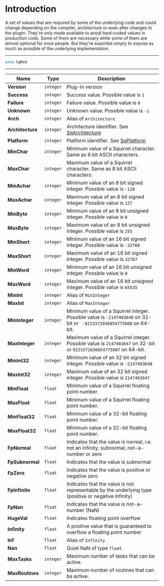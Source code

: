 # Introduction

A set of values that are required by some of the underlying code and could change depending on the compiler, architecture or even after changes to the plugin. They're only made available to avoid hard-coded values in production code. Some of them are necessary while some of them are almost optional for most people. But they're exported simply to expose as much as possible of the underlying implementation.

----

```D
enum SqMod
```

----

| Name | Type | Description |
|---|---|---|
| **Version** | `integer` | Plug-in version |
| **Success** | `integer` | Success value. Possible value is `1` |
| **Failure** | `integer` | Failure value. Possible value is `0` |
| **Unknown** | `integer` | Unknown value. Possible value is `-1` |
| **Arch** | `integer` | Alias of `Architecture` |
| **Architecture** | `integer` | Architecture identifier. See [SqArchitecture](Constants.SqArchitecture) |
| **Platform** | `integer` | Platform identifier. See [SqPlatform](Constants.SqPlatform) |
| **MinChar** | `integer` | Minimum value of a Squirrel character. Same as 8 bit ASCII characters. |
| **MaxChar** | `integer` | Maximum value of a Squirrel character. Same as 8 bit ASCII characters. |
| **MinAchar** | `integer` | Minimum value of an 8 bit signed integer. Possible value is `-128` |
| **MaxAchar** | `integer` | Maximum value of an 8 bit signed integer. Possible value is `127` |
| **MinByte** | `integer` | Minimum value of an 8 bit unsigned integer. Possible value is `0` |
| **MaxByte** | `integer` | Maximum value of an 8 bit unsigned integer. Possible value is `255` |
| **MinShort** | `integer` | Minimum value of an 16 bit signed integer. Possible value is `-32768` |
| **MaxShort** | `integer` | Maximum value of an 16 bit signed integer. Possible value is `32767` |
| **MinWord** | `integer` | Minimum value of an 16 bit unsigned integer. Possible value is `0` |
| **MaxWord** | `integer` | Maximum value of an 16 bit unsigned integer. Possible value is `65535` |
| **MinInt** | `integer` | Alias of `MinInteger` |
| **MaxInt** | `integer` | Alias of `MaxInteger` |
| **MinInteger** | `integer` | Minimum value of a Squirrel integer. Possible value is `-2147483648` on 32-bit or ` -9223372036854775808` on 64-bit. |
| **MaxInteger** | `integer` | Maximum value of a Squirrel integer. Possible value is `2147483647` on 32-bit or `9223372036854775807` on 64-bit. |
| **MinInt32** | `integer` | Minimum value of an 32 bit signed integer. Possible value is `-2147483648` |
| **MaxInt32** | `integer` | Maximum value of an 32 bit signed integer. Possible value is `2147483647` |
| **MinFloat** | `float` | Minimum value of a Squirrel floating point number. |
| **MaxFloat** | `float` | Minimum value of a Squirrel floating point number. |
| **MinFloat32** | `float` | Minimum value of a 32-bit floating point number. |
| **MaxFloat32** | `float` | Minimum value of a 32-bit floating point number. |
| **FpNormal** | `float` | Indicates that the value is normal, i.e. not an infinity, subnormal, not-a-number or zero |
| **FpSubnormal** | `float` | Indicates that the value is subnormal |
| **FpZero** | `float` | Indicates that the value is positive or negative zero |
| **FpInfinite** | `float` | Indicates that the value is not representable by the underlying type (positive or negative infinity) |
| **FpNan** | `float` | Indicates that the value is not-a-number (NaN) |
| **HugeVal** | `float` | Indicates floating point overflow |
| **Infinity** | `float` | A positive value that is guaranteed to overflow a floating point number |
| **Inf** | `float` | Alias of `Infinity` |
| **Nan** | `float` | Quiet NaN of type `float` |
| **MaxTasks** | `integer` | Maximum number of tasks that can be active.
| **MaxRoutines** | `integer` | Maximum number of routines that can be active.
